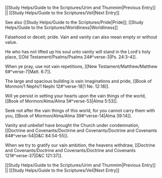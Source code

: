 [[Study Helps/Guide to the Scriptures/Urim and Thummim|Previous Entry]]  ||  [[Study Helps/Guide to the Scriptures/Veil|Next Entry]]

 See also [[Study Helps/Guide to the Scriptures/Pride|Pride]]; [[Study Helps/Guide to the Scriptures/Worldliness|Worldliness]]

 Falsehood or deceit; pride. Vain and vanity can also mean empty or without value.

 He who has not lifted up his soul unto vanity will stand in the Lord's holy place, [[Old Testament/Psalms/Psalms 24#^verse-3|Ps. 24:3-4]].

 When ye pray, use not vain repetitions, [[New Testament/Matthew/Matthew 6#^verse-7|Matt. 6:7]].

 The large and spacious building is vain imaginations and pride, [[Book of Mormon/1 Nephi/1 Nephi 12#^verse-18|1 Ne. 12:18]].

 Will ye persist in setting your hearts upon the vain things of the world, [[Book of Mormon/Alma/Alma 5#^verse-53|Alma 5:53]].

 Seek not after the vain things of this world, for you cannot carry them with you, [[Book of Mormon/Alma/Alma 39#^verse-14|Alma 39:14]].

 Vanity and unbelief have brought the Church under condemnation, [[Doctrine and Covenants/Doctrine and Covenants/Doctrine and Covenants 84#^verse-54|D&C 84:54-55]].

 When we try to gratify our vain ambition, the heavens withdraw, [[Doctrine and Covenants/Doctrine and Covenants/Doctrine and Covenants 121#^verse-37|D&C 121:37]].

[[Study Helps/Guide to the Scriptures/Urim and Thummim|Previous Entry]]  ||  [[Study Helps/Guide to the Scriptures/Veil|Next Entry]]
